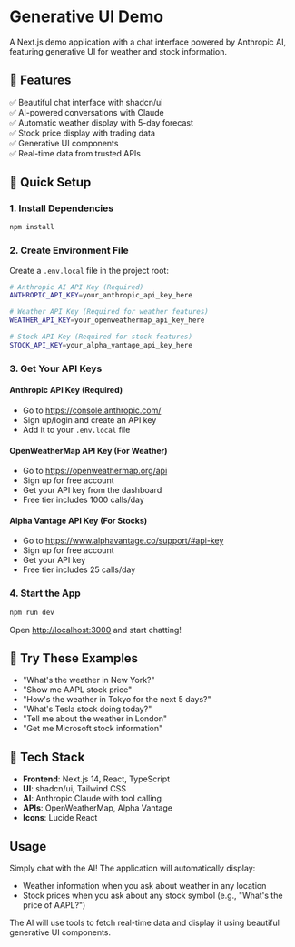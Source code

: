 # Generative UI Demo

A Next.js demo application with a chat interface powered by Anthropic AI, featuring generative UI for weather and stock information.

## 🎨 Features

✅ Beautiful chat interface with shadcn/ui  
✅ AI-powered conversations with Claude  
✅ Automatic weather display with 5-day forecast  
✅ Stock price display with trading data  
✅ Generative UI components  
✅ Real-time data from trusted APIs

## 🚀 Quick Setup

### 1. Install Dependencies

```bash
npm install
```

### 2. Create Environment File

Create a `.env.local` file in the project root:

```bash
# Anthropic AI API Key (Required)
ANTHROPIC_API_KEY=your_anthropic_api_key_here

# Weather API Key (Required for weather features)
WEATHER_API_KEY=your_openweathermap_api_key_here

# Stock API Key (Required for stock features)
STOCK_API_KEY=your_alpha_vantage_api_key_here
```

### 3. Get Your API Keys

#### Anthropic API Key (Required)

- Go to https://console.anthropic.com/
- Sign up/login and create an API key
- Add it to your `.env.local` file

#### OpenWeatherMap API Key (For Weather)

- Go to https://openweathermap.org/api
- Sign up for free account
- Get your API key from the dashboard
- Free tier includes 1000 calls/day

#### Alpha Vantage API Key (For Stocks)

- Go to https://www.alphavantage.co/support/#api-key
- Sign up for free account
- Get your API key
- Free tier includes 25 calls/day

### 4. Start the App

```bash
npm run dev
```

Open [http://localhost:3000](http://localhost:3000) and start chatting!

## 💬 Try These Examples

- "What's the weather in New York?"
- "Show me AAPL stock price"
- "How's the weather in Tokyo for the next 5 days?"
- "What's Tesla stock doing today?"
- "Tell me about the weather in London"
- "Get me Microsoft stock information"

## 🔧 Tech Stack

- **Frontend**: Next.js 14, React, TypeScript
- **UI**: shadcn/ui, Tailwind CSS
- **AI**: Anthropic Claude with tool calling
- **APIs**: OpenWeatherMap, Alpha Vantage
- **Icons**: Lucide React

## Usage

Simply chat with the AI! The application will automatically display:

- Weather information when you ask about weather in any location
- Stock prices when you ask about any stock symbol (e.g., "What's the price of AAPL?")

The AI will use tools to fetch real-time data and display it using beautiful generative UI components.

